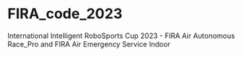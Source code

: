 # FIRA_code_2023
International Intelligent RoboSports Cup 2023 - FIRA Air Autonomous Race_Pro and FIRA Air Emergency Service Indoor
